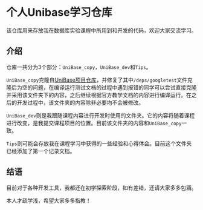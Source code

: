 # 个人Unibase学习仓库

该仓库用来存放我在数据库实验课程中所用到和开发的代码，欢迎大家交流学习。

## 介绍

仓库一共分为3个部分：`UniBase_copy`，`UniBase_dev`和`Tips`。

`UniBase_copy`克隆自[UniBase项目仓库](https://github.com/ThatcherChen/UniBase)，并修复了其中`/deps/googletest`文件克隆后为空的问题，在编译运行测试文档的过程中遇到报错的同学可以尝试直接克隆并采用该文件夹下的内容，之后继续根据官方教学文档的内容进行编译运行。在之后的开发过程中，该文件夹的内容除非必要均不会被修改。

`UniBase_dev`则是我跟随课程内容进行开发时使用的文件夹。它的内容将随着课程进行改变，是我提交课程项目的位置。目前该文件夹的内容和`UniBase_copy`一致。

`Tips`则可能会存放我在课程学习中获得的一些经验和心得体会。目前这个文件夹已经添加了第一个记录文档。

## 结语

目前对于各种开发工具，我都还在初学探索阶段，如有差错，还请大家多多包涵。

本人才疏学浅，希望大家多多指教！